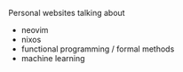Personal websites talking about
- neovim
- nixos
- functional programming / formal methods
- machine learning
